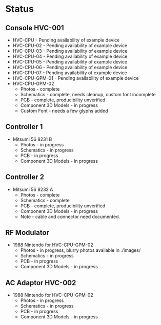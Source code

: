 <H1>Status</H1>
<H2>Console HVC-001</H2>
<UL>
<LI>HVC-CPU - Pending availability of example device</LI>
<LI>HVC-CPU-02 - Pending availability of example device</LI>
<LI>HVC-CPU-03 - Pending availability of example device</LI>
<LI>HVC-CPU-04 - Pending availability of example device</LI>
<LI>HVC-CPU-05 - Pending availability of example device</LI>
<LI>HVC-CPU-06 - Pending availability of example device</LI>
<LI>HVC-CPU-07 - Pending availability of example device</LI>
<LI>HVC-CPU-GPM-01 - Pending availability of example device</LI>
<LI>HVC-CPU-GPM-02
  <UL>
    <LI>Photos - complete</LI>
    <LI>Schematics - complete, needs cleanup, custom font incomplete</LI>
    <LI>PCB - complete, producibility unverified</LI>
    <LI>Component 3D Models - in progress</LI>
    <LI>Custom Font - needs a few glyphs added</LI>
  </UL>
</UL>
<H2>Controller 1</H2>
<UL>
<LI>Mitsumi 56 8231 B
  <UL>
    <LI>Photos - in progress</LI>
    <LI>Schematics - in progress</LI>
    <LI>PCB - in progress</LI>
    <LI>Component 3D Models - in progress</LI>
  </UL>
</LI>
</UL>
<H2>Controller 2</H2>
<UL>
<LI>Mitsumi 56 8232 A
  <UL>
    <LI>Photos - complete</LI>
    <LI>Schematics - complete</LI>
    <LI>PCB - complete, producibility unverified</LI>
    <LI>Component 3D Models - in progress</LI>
    <LI>Note - cable and connector need documented.</LI>
  </UL>
</LI>
</UL>
<H2>RF Modulator</H2>
<UL>
<LI>1988 Nintendo for HVC-CPU-GPM-02
  <UL>
    <LI>Photos - in progress, blurry photos available in ./images/</LI>
    <LI>Schematics - in progress</LI>
    <LI>PCB - in progress</LI>
    <LI>Component 3D Models - in progress</LI>
  </UL>
</LI>
</UL>
<H2>AC Adaptor HVC-002</H2>
<UL>
<LI>1988 Nintendo for HVC-CPU-GPM-02
  <UL>
    <LI>Photos - in progress</LI>
    <LI>Schematics - in progress</LI>
    <LI>PCB - in progress</LI>
    <LI>Component 3D Models - in progress</LI>
  </UL>
</LI>
</UL>

